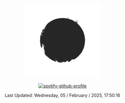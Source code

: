 
<div align="center">
  <a rel="nofollow" href="https://github.com/n3ur0cr45h/n3ur0cr45h/blob/main/circle.gif">
    <img width="50%" src="./circle.gif">
      
[![spotify-github-profile](https://spotify-github-profile.kittinanx.com/api/view?uid=leandro_prs&cover_image=true&theme=novatorem&show_offline=true&background_color=000000&interchange=false)](https://github.com/kittinan/spotify-github-profile)



Last Updated: Wednesday, 05 / February / 2025, 17:50:16
